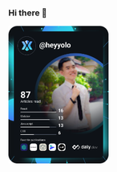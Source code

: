 ### Hi there 👋
<a href="https://app.daily.dev/heyyolo"><img src="https://github.com/NguyenDangKhuong/NguyenDangKhuong/blob/master/devcard.svg" width="200" alt="Khương Nguyễn's Dev Card"/></a>
<!--
**NguyenDangKhuong/NguyenDangKhuong** is a ✨ _special_ ✨ repository because its `README.md` (this file) appears on your GitHub profile.

Here are some ideas to get you started:

- 🔭 I’m currently working on ...
- 🌱 I’m currently learning ...
- 👯 I’m looking to collaborate on ...
- 🤔 I’m looking for help with ...
- 💬 Ask me about ...
- 📫 How to reach me: ...
- 😄 Pronouns: ...
- ⚡ Fun fact: ...
-->
